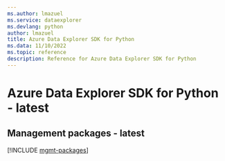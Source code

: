```yaml
---
ms.author: lmazuel
ms.service: dataexplorer
ms.devlang: python
author: lmazuel
title: Azure Data Explorer SDK for Python
ms.data: 11/10/2022
ms.topic: reference
description: Reference for Azure Data Explorer SDK for Python
---
```

# Azure Data Explorer SDK for Python - latest

## Management packages - latest
[!INCLUDE [mgmt-packages](data-explorer-mgmt-index.md)]